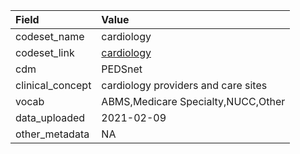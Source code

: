 |Field            |Value                               |
|:----------------|:-----------------------------------|
|codeset_name     |cardiology                          |
|codeset_link     |[cardiology](https://github.com/PEDSnet/Variable-Dictionary/blob/main/visit/cardiology.csv)|
|cdm              |PEDSnet                             |
|clinical_concept |cardiology providers and care sites |
|vocab            |ABMS,Medicare Specialty,NUCC,Other  |
|data_uploaded    |2021-02-09                          |
|other_metadata   |NA                                  |
